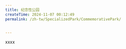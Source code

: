 ```yaml
---
title: 纪念性公园
createTime: 2024-11-07 00:12:49
permalink: /zh-tw/SpecializedPark/CommemorativePark/


---
```


xxxx